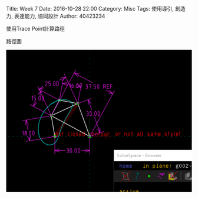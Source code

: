 Title: Week 7
Date: 2016-10-28 22:00
Category: Misc
Tags: 使用導引, 創造力, 表達能力, 協同設計
Author: 40423234

<p>使用Trace Point計算路徑<p>


<p>路徑圖</p>
<a><img src="../data/34.PNG" /></a>
